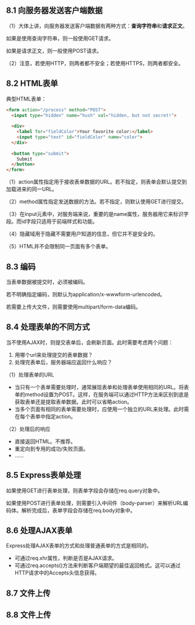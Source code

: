 ## 8.1 向服务器发送客户端数据

（1）大体上讲，向服务器发送客户端数据有两种方式：**查询字符串**和**请求正文**。

如果是使用查询字符串，则一般使用GET请求。

如果是请求正文，则一般使用POST请求。

（2）注意，若使用HTTP，则两者都不安全；若使用HTTPS，则两者都安全。



## 8.2 HTML表单

典型HTML表单：

```html
<form action="/process" method="POST">
  <input type="hidden" name="hush" val="hidden, but not secret!">
  
  <div>
    <label for="fieldColor">Your favorite color:</label>
    <input type="text" id="fieldColor" name="color">
  </div>
  
  <button type="submit">
    Submit
  </button>
</form>
```

（1）action属性指定用于接收表单数据的URL。若不指定，则表单会默认提交到加载进来的同一URL。

（2）method属性指定发送数据的方法。若不指定，则默认使用GET进行提交。

（3）在input元素中，对服务端来说，重要的是name属性，服务器用它来标识字段。而id字段只适用于前端样式和功能。

（4）隐藏域用于隐藏不需要用户知道的信息，但它并不是安全的。

（5）HTML并不会限制同一页面有多个表单。



## 8.3 编码

当表单数据被提交时，必须被编码。

若不明确指定编码，则默认为application/x-wwwform-urlencoded。

若需要上传大文件，则需要使用multipart/form-data编码。



## 8.4 处理表单的不同方式

当不使用AJAX时，则提交表单后，会刷新页面。此时需要考虑两个问题：

1. 用哪个url来处理提交的表单数据？
2. 处理完表单后，服务器端应返回什么响应？

（1）处理表单的URL

* 当只有一个表单需要处理时，通常展现表单和处理表单使用相同的URL。将表单的method设置为POST。这样，在服务端可以通过HTTP方法来区别到底是获取表单还是提取表单数据。此时可以省略action。
* 当多个页面有相同的表单需要处理时，应使用一个独立的URL来处理。此时需在每个表单中指定action。

（2）处理后的响应

* 直接返回HTML。不推荐。
* 重定向到专用的成功/失败页面。
* ......



## 8.5 Express表单处理

如果使用GET进行表单处理，则表单字段会存储在req.query对象中。

如果使用POST进行表单处理，则需要引入中间件（body-parser）来解析URL编码体。解析完成后，表单字段会存储在req.body对象中。



## 8.6 处理AJAX表单

Express处理AJAX表单的方式和处理普通表单的方式是相同的。

* 可通过req.xhr属性，判断是否是AJAX请求。
* 可通过req.accepts()方法来判断客户端期望的最佳返回格式。这可以通过HTTP请求中的Accepts头信息获得。



## 8.7 文件上传



## 8.8 文件上传

